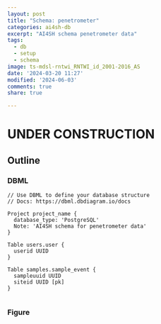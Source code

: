 ```yaml
---
layout: post
title: "Schema: penetrometer"
categories: ai4sh-db
excerpt: "AI4SH schema penetrometer data"
tags:
  - db
  - setup
  - schema
image: ts-mdsl-rntwi_RNTWI_id_2001-2016_AS
date: '2024-03-20 11:27'
modified: '2024-06-03'
comments: true
share: true

---
```

# UNDER CONSTRUCTION


## Outline


### DBML

```
// Use DBML to define your database structure
// Docs: https://dbml.dbdiagram.io/docs

Project project_name {
  database_type: 'PostgreSQL'
  Note: 'AI4SH schema for penetrometer data'
}

Table users.user {
  userid UUID
}

Table samples.sample_event {
  sampleuuid UUID
  siteid UUID [pk]
}


```

### Figure
